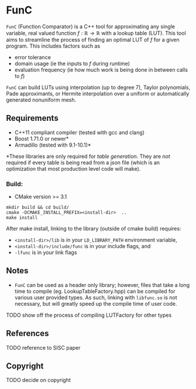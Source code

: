 FunC
====

`FunC` (Function Comparator) is a C++ tool for approximating any single variable, real valued function $f:\mathbb{R}\to\mathbb{R}$ with a lookup table (LUT). This tool aims to streamline the process of finding an optimal LUT of $f$ for a given program. This includes factors such as
- error tolerance
- domain usage (ie the inputs to $f$ during runtime)
- evaluation frequency (ie how much work is being done in between calls to $f$)

`FunC` can build LUTs using interpolation (up to degree 7), Taylor polynomials, Pade approximants, or Hermite interpolation over a uniform or automatically generated nonuniform mesh.


Requirements
------------

- C++11 compliant compiler (tested with gcc and clang)
- Boost 1.71.0 or newer*
- Armadillo (tested with 9.1-10.1)*

\*These libraries are only required for _table generation_. They are _not_ required if every table is being read from a json file (which is an optimization that most production level code will make).

### Build:

- CMake version >= 3.1
```
mkdir build && cd build/
cmake -DCMAKE_INSTALL_PREFIX=<install-dir>  ..
make install
```

After make install, linking to the library (outside of cmake build) requires:
- `<install-dir>/lib` is in your `LD_LIBRARY_PATH` environment variable,
- `<install-dir>/include/func` is in your include flags, and
- `-lfunc` is in your link flags

Notes
-----
- `FunC` can be used as a header only library; however, files that take a long time to compile (eg. LookupTableFactory.hpp) can be compiled for various user provided types. As such, linking with `libfunc.so` is not necessary, but will greatly speed up the compile time of user code.

TODO show off the process of compiling LUTFactory for other types

References
----------

TODO reference to SISC paper


Copyright
---------

TODO decide on copyright
